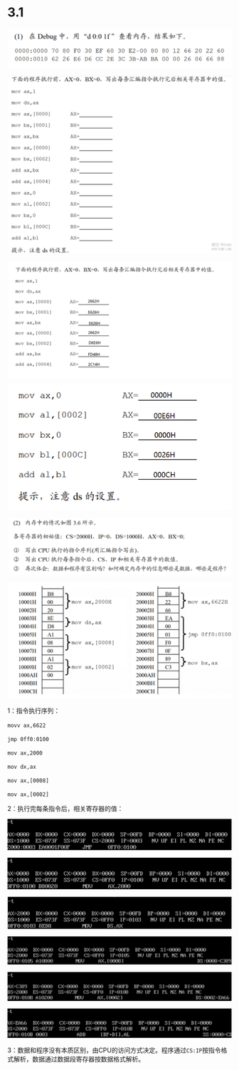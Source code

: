 # 3.1

![image-20250320121719494](image-20250320121719494.png)

![image-20250320121752240](image-20250320121752240.png)

![image-20250320124346228](image-20250320124346228.png)

![image-20250320124523340](image-20250320124523340.png)

![image-20250320124946379](image-20250320124946379.png)

![image-20250320125022007](image-20250320125022007.png)

1：指令执行序列：

`movv ax,6622`

`jmp 0ff0:0100`

`mov ax,2000`

`mov dx,ax`

`mov ax,[0008]`

`mov ax,[0002]`

2：执行完每条指令后，相关寄存器的值：

![image-20250320125939876](image-20250320125939876.png)

![image-20250320125954877](image-20250320125954877.png)

![image-20250320130021055](image-20250320130021055.png)

![image-20250320130031930](image-20250320130031930.png)

![image-20250320130043527](image-20250320130043527.png)

![image-20250320130100656](image-20250320130100656.png)

3：数据和程序没有本质区别，由CPU的访问方式决定。程序通过`CS:IP`按指令格式解析，数据通过数据段寄存器按数据格式解析。